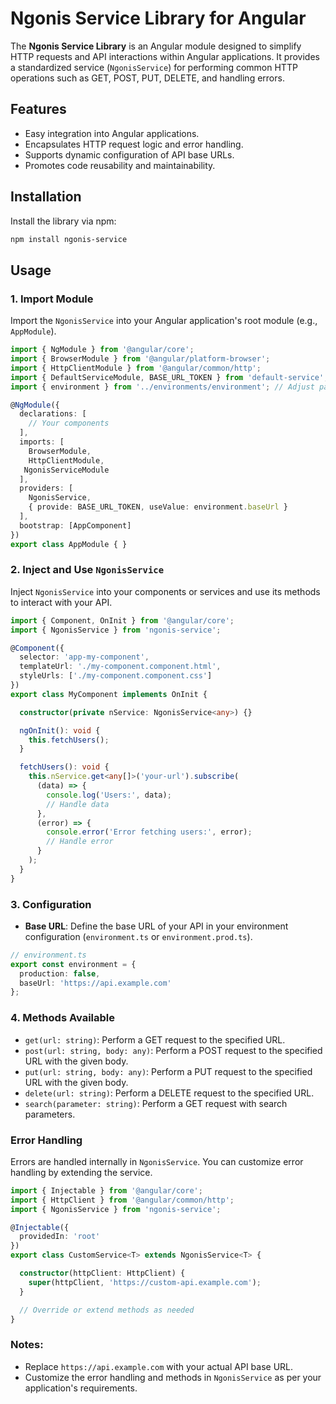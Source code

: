 
# Ngonis Service Library for Angular

The **Ngonis Service Library** is an Angular module designed to simplify HTTP requests and API interactions within Angular applications. It provides a standardized service (`NgonisService`) for performing common HTTP operations such as GET, POST, PUT, DELETE, and handling errors.

## Features

- Easy integration into Angular applications.
- Encapsulates HTTP request logic and error handling.
- Supports dynamic configuration of API base URLs.
- Promotes code reusability and maintainability.

## Installation

Install the library via npm:

```bash
npm install ngonis-service
```

## Usage

### 1. Import Module

Import the `NgonisService` into your Angular application's root module (e.g., `AppModule`).

```typescript
import { NgModule } from '@angular/core';
import { BrowserModule } from '@angular/platform-browser';
import { HttpClientModule } from '@angular/common/http';
import { DefaultServiceModule, BASE_URL_TOKEN } from 'default-service';
import { environment } from '../environments/environment'; // Adjust path as needed

@NgModule({
  declarations: [
    // Your components
  ],
  imports: [
    BrowserModule,
    HttpClientModule,
   NgonisServiceModule
  ],
  providers: [
    NgonisService,
    { provide: BASE_URL_TOKEN, useValue: environment.baseUrl }
  ],
  bootstrap: [AppComponent]
})
export class AppModule { }
```

### 2. Inject and Use `NgonisService`

Inject `NgonisService` into your components or services and use its methods to interact with your API.

```typescript
import { Component, OnInit } from '@angular/core';
import { NgonisService } from 'ngonis-service';

@Component({
  selector: 'app-my-component',
  templateUrl: './my-component.component.html',
  styleUrls: ['./my-component.component.css']
})
export class MyComponent implements OnInit {

  constructor(private nService: NgonisService<any>) {}

  ngOnInit(): void {
    this.fetchUsers();
  }

  fetchUsers(): void {
    this.nService.get<any[]>('your-url').subscribe(
      (data) => {
        console.log('Users:', data);
        // Handle data
      },
      (error) => {
        console.error('Error fetching users:', error);
        // Handle error
      }
    );
  }
}
```

### 3. Configuration

- **Base URL**: Define the base URL of your API in your environment configuration (`environment.ts` or `environment.prod.ts`).

```typescript
// environment.ts
export const environment = {
  production: false,
  baseUrl: 'https://api.example.com'
};
```

### 4. Methods Available

- `get(url: string)`: Perform a GET request to the specified URL.
- `post(url: string, body: any)`: Perform a POST request to the specified URL with the given body.
- `put(url: string, body: any)`: Perform a PUT request to the specified URL with the given body.
- `delete(url: string)`: Perform a DELETE request to the specified URL.
- `search(parameter: string)`: Perform a GET request with search parameters.

### Error Handling

Errors are handled internally in `NgonisService`. You can customize error handling by extending the service.

```typescript
import { Injectable } from '@angular/core';
import { HttpClient } from '@angular/common/http';
import { NgonisService } from 'ngonis-service';

@Injectable({
  providedIn: 'root'
})
export class CustomService<T> extends NgonisService<T> {

  constructor(httpClient: HttpClient) {
    super(httpClient, 'https://custom-api.example.com');
  }

  // Override or extend methods as needed
}
```



### Notes:

- Replace `https://api.example.com` with your actual API base URL.
- Customize the error handling and methods in `NgonisService` as per your application's requirements.
